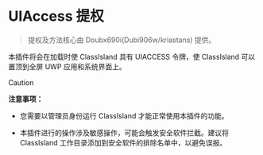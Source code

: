 # UIAccess 提权

> 提权及方法核心由 Doubx690i(Dubi906w/kriastans) 提供。

本插件将会在加载时使 ClassIsland 具有 UIACCESS 令牌，使 ClassIsland 可以置顶到全屏 UWP 应用和系统界面上。

> [!caution]
> **注意事项：**
>
> - 您需要以管理员身份运行 ClassIsland 才能正常使用本插件的功能。
> 
> - 本插件进行的操作涉及敏感操作，可能会触发安全软件拦截。建议将 ClassIsland 工作目录添加到安全软件的排除名单中，以避免误报。
